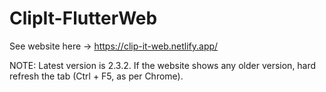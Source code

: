 # ClipIt-FlutterWeb

See website here -> https://clip-it-web.netlify.app/

NOTE: Latest version is 2.3.2. If the website shows any older version, hard refresh the tab (Ctrl + F5, as per Chrome).
